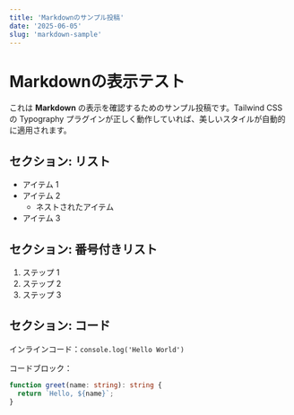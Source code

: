 ```yaml
---
title: 'Markdownのサンプル投稿'
date: '2025-06-05'
slug: 'markdown-sample'
---
```


# Markdownの表示テスト

これは **Markdown** の表示を確認するためのサンプル投稿です。Tailwind CSS の Typography プラグインが正しく動作していれば、美しいスタイルが自動的に適用されます。

## セクション: リスト

- アイテム 1
- アイテム 2
  - ネストされたアイテム
- アイテム 3

## セクション: 番号付きリスト

1. ステップ 1
2. ステップ 2
3. ステップ 3

## セクション: コード

インラインコード：`console.log('Hello World')`

コードブロック：

```ts
function greet(name: string): string {
  return `Hello, ${name}`;
}
```
